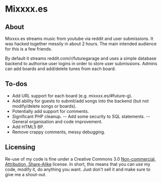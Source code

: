 Mixxxx.es
==========

About
-----
Mixxxx.es streams music from youtube via reddit and user submissions. It was hacked together messily in about 2 hours. The main intended audience for this is a few friends.

By default it streams reddit.com/r/futuregarage and uses a simple database backend to authorise user logins in order to store user submissions. Admins can add boards and add/delete tunes from each board.

To-dos
------

- Add URL support for each board (e.g. mixxxx.es/#future-g).
- Add ability for guests to submit/add songs into the backend (but not modify/delete songs or boards).
- Potentially add support for comments.
- Significant PHP cleanup.
-- Add some security to SQL statements.
-- General organisation and code improvement.
- Add HTML5 BP.
- Remove crappy comments, messy debugging.

Licensing
---------

Re-use of my code is fine under a Creative Commons 3.0 [Non-commercial, Attribution, Share-Alike](http://creativecommons.org/licenses/by-nc-sa/3.0/) license. In short, this means that you can use my code, modify it, do anything you want. Just don't sell it and make sure to give me a shout-out.



